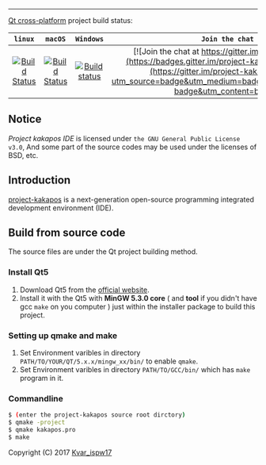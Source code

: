 ---
[Qt cross-platform](https://www.qt.io/) project build status:

|`linux`  | `macOS`       | `Windows`|`Join the chat`
|:-------:|:-------------:| :-------:|:--------:|
|[![Build Status](https://travis-ci.org/enkerewpo/project-kakapos.svg?branch=master)](https://travis-ci.org/enkerewpo/project-kakapos) | [![Build Status](https://travis-ci.org/enkerewpo/project-kakapos.svg?branch=master)](https://travis-ci.org/enkerewpo/project-kakapos) | [![Build status](https://ci.appveyor.com/api/projects/status/i6vs11mn63dyager?svg=true)](https://ci.appveyor.com/project/enkerewpo/project-kakapos) | [![Join the chat at https://gitter.im/kakapos/Lobby](https://badges.gitter.im/project-kakapos/Lobby.svg)](https://gitter.im/project-kakapos/Lobby?utm_source=badge&utm_medium=badge&utm_campaign=pr-badge&utm_content=badge)

## Notice
_Project kakapos IDE_ is licensed under `the GNU General Public License v3.0`, And some part of the source codes may be used under the licenses of BSD, etc.

## Introduction
[project-kakapos](https://github.com/enkerewpo/kakapos) is a next-generation open-source programming integrated development environment (IDE).

## Build from source code
The source files are under the Qt project building method.
### Install Qt5
1. Download Qt5 from the [official website](https://www.qt.io/download/).
2. Install it with the Qt5 with __MinGW 5.3.0 core__ ( and __tool__ if you didn't have gcc `make` on you computer ) just within the installer package to build this project.
### Setting up qmake and make
1. Set Environment varibles in directory `PATH/TO/YOUR/QT/5.x.x/mingw_xx/bin/` to enable `qmake`.
2.  Set Environment varibles in directory `PATH/TO/GCC/bin/` which has `make` program in it.
### Commandline
```bash
$ (enter the project-kakapos source root dirctory)
$ qmake -project
$ qmake kakapos.pro
$ make
```

Copyright (C) 2017 [Kvar_ispw17](mailto:enkerewpo@gmail.com)

